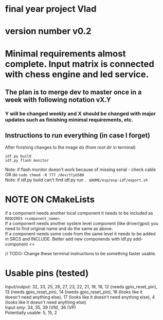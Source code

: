 # final year project Vlad

# version number v0.2

# Minimal requirements almost complete. Input matrix is connected with chess engine and led service.

## The plan is to merge dev to master once in a week with following notation vX.Y
### Y will be changed weekly and X should be changed with major updates such as finishing minimal requirements, etc.

## Instructions to run everything (in case I forget)
After finishing changes to the image do (from root dir in terminal)
``` 
idf.py build 
idf.py flash monitor
```
Note: if flash monitor doesn't work because of missing serial - check cable OR do `sudo chmod -R 777 /dev/ttyUSB0` \
Note: if idf.py build can't find idf.py run `. $HOME/esp/esp-idf/export.sh`

# NOTE ON CMakeLists
if a component needs another local component it needs to be included as `REQUIRES <component_name>`.\
If a component needs another system level component (like driver/gpio) you need to find original name and do the same as above. \
If a component needs some code from the same level it needs to be added in SRCS and INCLUDE.
Better add new componends with idf.py add-component <>

// TODO: Change these terminal instructions to be something faster usable.

# Usable pins (tested)
Input/output: 32, 33, 25, 26, 27, 23, 22, 21, 19, 18, 12 (needs gpio_reset_pin), 13 (needs gpio_reset_pin), 14 (needs gpio_reset_pin), 16 (looks like it doesn't need anything else), 17 (looks like it doesn't need anything else), 4 (looks like it doesn't need anything else) \
Input only: 34, 35, 39 (VN), 36 (VP) \
Potentially usable: 5, 15, 2